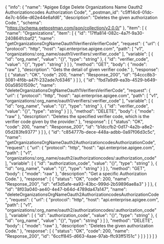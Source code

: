 {
  "info": {
    "name": "Apigee Edge Delete Organizations Name Oauth2 Authorizationcodes Authorization Code",
    "_postman_id": "c5ff14c6-01dc-4e7c-b56e-d62e44e6afd6",
    "description": "Deletes the given authorization Code.",
    "schema": "https://schema.getpostman.com/json/collection/v2.0.0/"
  },
  "item": [
    {
      "name": "Organizations",
      "item": [
        {
          "id": "17ffa814-082c-4a7f-9a30-240864fcbaf2",
          "name": "getOrganizationsOrgNameOauth1VerifiersVerifierCode",
          "request": {
            "url": {
              "protocol": "http",
              "host": "api.enterprise.apigee.com",
              "path": [
                "v1",
                "organizations/:org_name/oauth1/verifiers/:verifier_code"
              ],
              "variable": [
                {
                  "id": "org_name",
                  "value": "{}",
                  "type": "string"
                },
                {
                  "id": "verifier_code",
                  "value": "{}",
                  "type": "string"
                }
              ]
            },
            "method": "GET",
            "body": {
              "mode": "raw"
            },
            "description": "Gets the detail of given verifier code."
          },
          "response": [
            {
              "status": "OK",
              "code": 200,
              "name": "Response_200",
              "id": "54ccc8b3-3081-4f6b-a47f-232ade7c6346"
            }
          ]
        },
        {
          "id": "fbd7a9d9-ea3b-4529-b649-00a58501509c",
          "name": "deleteOrganizationsOrgNameOauth1VerifiersVerifierCode",
          "request": {
            "url": {
              "protocol": "http",
              "host": "api.enterprise.apigee.com",
              "path": [
                "v1",
                "organizations/:org_name/oauth1/verifiers/:verifier_code"
              ],
              "variable": [
                {
                  "id": "org_name",
                  "value": "{}",
                  "type": "string"
                },
                {
                  "id": "verifier_code",
                  "value": "{}",
                  "type": "string"
                }
              ]
            },
            "method": "DELETE",
            "body": {
              "mode": "raw"
            },
            "description": "Deletes the specified verifier code, which is the verifier code given by the provider."
          },
          "response": [
            {
              "status": "OK",
              "code": 200,
              "name": "Response_200",
              "id": "b1dccfb2-0d17-4a2b-a8e2-05d283fe9377"
            }
          ]
        },
        {
          "id": "c854777b-dece-448a-adbb-0a97f06d3c5c",
          "name": "getOrganizationsOrgNameOauth2AuthorizationcodesAuthorizationCode",
          "request": {
            "url": {
              "protocol": "http",
              "host": "api.enterprise.apigee.com",
              "path": [
                "v1",
                "organizations/:org_name/oauth2/authorizationcodes/:authorization_code"
              ],
              "variable": [
                {
                  "id": "authorization_code",
                  "value": "{}",
                  "type": "string"
                },
                {
                  "id": "org_name",
                  "value": "{}",
                  "type": "string"
                }
              ]
            },
            "method": "GET",
            "body": {
              "mode": "raw"
            },
            "description": "Get a specific Authorization Code."
          },
          "response": [
            {
              "status": "OK",
              "code": 200,
              "name": "Response_200",
              "id": "ef3d5afe-ea93-43bc-999d-2b59896ae8a3"
            }
          ]
        },
        {
          "id": "8f03a040-ae40-4e47-b64d-4789da47a147",
          "name": "deleteOrganizationsOrgNameOauth2AuthorizationcodesAuthorizationCode",
          "request": {
            "url": {
              "protocol": "http",
              "host": "api.enterprise.apigee.com",
              "path": [
                "v1",
                "organizations/:org_name/oauth2/authorizationcodes/:authorization_code"
              ],
              "variable": [
                {
                  "id": "authorization_code",
                  "value": "{}",
                  "type": "string"
                },
                {
                  "id": "org_name",
                  "value": "{}",
                  "type": "string"
                }
              ]
            },
            "method": "DELETE",
            "body": {
              "mode": "raw"
            },
            "description": "Deletes the given authorization Code."
          },
          "response": [
            {
              "status": "OK",
              "code": 200,
              "name": "Response_200",
              "id": "6ccff845-d663-4aae-97ab-ffc93ff5151c"
            }
          ]
        }
      ]
    }
  ]
}